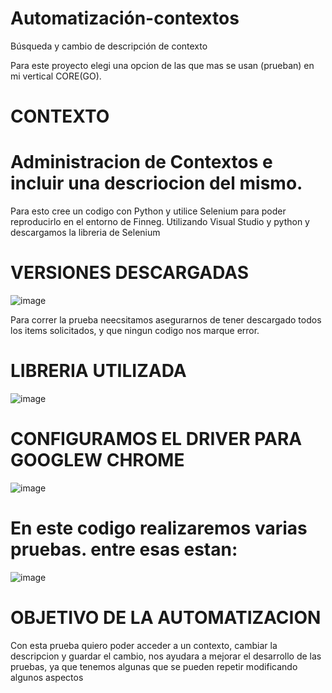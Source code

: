 # Automatización-contextos
Búsqueda y cambio de descripción de contexto  

Para este proyecto elegi una opcion de las que mas se usan (prueban) en mi vertical CORE(GO).

# CONTEXTO

# Administracion de Contextos e incluir una descriocion del mismo.

Para esto cree un codigo con Python y utilice Selenium para poder reproducirlo en el entorno de Finneg.
Utilizando Visual Studio y python y descargamos la libreria de Selenium 

# VERSIONES DESCARGADAS 

![image](https://github.com/rosemarqui/Automatizaci-n-contextos/assets/119628954/6b07d984-58de-48d2-a853-724bb49638c9)

Para correr la prueba neecsitamos asegurarnos de tener descargado todos los items solicitados, y que ningun codigo nos marque error. 

# LIBRERIA UTILIZADA 

![image](https://github.com/rosemarqui/Automatizaci-n-contextos/assets/119628954/dafc2593-5417-4751-a556-79ca887856b5)

# CONFIGURAMOS EL DRIVER PARA GOOGLEW CHROME 

![image](https://github.com/rosemarqui/Automatizaci-n-contextos/assets/119628954/32c13fe1-5289-44a3-9bd5-4e3c62618de0)


# En este codigo realizaremos varias pruebas. entre esas estan:

![image](https://github.com/rosemarqui/Automatizaci-n-contextos/assets/119628954/98764d5d-544f-4557-bf3b-8cf4725019d8)

# OBJETIVO DE LA AUTOMATIZACION

Con esta prueba quiero poder acceder a un contexto, cambiar la descripcion y guardar el cambio, nos ayudara a mejorar el desarrollo de las pruebas, ya que tenemos algunas que se pueden repetir modificando algunos aspectos 



